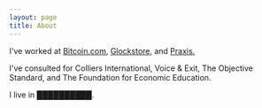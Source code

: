 ```yaml
---
layout: page
title: About
---
```


I've worked at [Bitcoin.com,](https://bitcoin.com) [Glockstore,](https://glockstore.com) and [Praxis.](https://discoverpraxis.com)

I've consulted for Colliers International, Voice & Exit, The Objective Standard, and The Foundation for Economic Education.

I live in ██████████.

